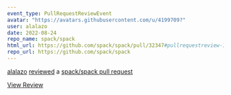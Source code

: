 ```yaml
---
event_type: PullRequestReviewEvent
avatar: "https://avatars.githubusercontent.com/u/4199709?"
user: alalazo
date: 2022-08-24
repo_name: spack/spack
html_url: https://github.com/spack/spack/pull/32347#pullrequestreview-1083146649
repo_url: https://github.com/spack/spack
---
```


<a href='https://github.com/alalazo' target='_blank'>alalazo</a> <a href='https://github.com/spack/spack/pull/32347#pullrequestreview-1083146649' target='_blank'>reviewed</a> a <a href='https://github.com/spack/spack/pull/32347' target='_blank'>spack/spack pull request</a>

<small></small>

<a href='https://github.com/spack/spack/pull/32347#pullrequestreview-1083146649' target='_blank'>View Review</a>